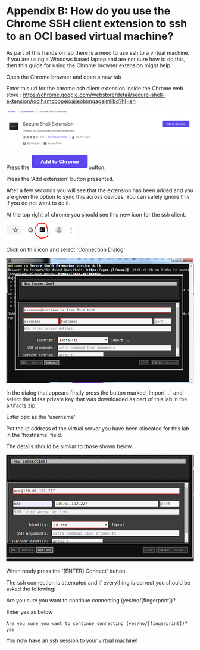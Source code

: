 # Appendix B: How do you use the Chrome SSH client extension to ssh to an OCI based virtual machine?

As part of this hands on lab there is a need to use ssh to a virtual machine. If you are using a Windows based laptop and are not sure how to do this, then this guide for using the Chrome browser extension might help.

Open the Chrome browser and open a new tab

Enter this url for the chrome ssh client extension inside the Chrome web store : https://chrome.google.com/webstore/detail/secure-shell-extension/iodihamcpbpeioajjeobimgagajmlibd?hl=en

![image2019-9-10_4-23-17](image2019-9-10_4-23-17.png)

Press the  ![image2019-9-10_4-14-43](image2019-9-10_4-14-43.png)button.

Press the 'Add extension' button presented.

After a few seconds you will see that the extension has been added and you are given the option to sync this across devices. You can safely ignore this if you do not want to do it.

At the top right of chrome you should see this new icon for the ssh client.

![image2019-9-10_4-27-24](image2019-9-10_4-27-24.png)

Click on this icon and select 'Connection Dialog'

![image2019-9-10_4-32-33](image2019-9-10_4-32-33.png)

In the dialog that appears firstly press the button marked ;Import ...' and select the id.rsa private key that was downloaded as part of this lab in the artifacts.zip.

Enter opc as the 'username'

Put the ip address of the virtual server you have been allocated for this lab in the 'hostname' field.

The details should be similar to those shown below.

![image2019-9-10_4-39-31](image2019-9-10_4-39-31.png)

When ready press the '[ENTER] Connect' button.

The ssh connection is attempted and if everything is correct you should be asked the following:

Are you sure you want to continue connecting (yes/no/[fingerprint])? 

Enter yes as below

```
Are you sure you want to continue connecting (yes/no/[fingerprint])? yes
```

You now have an ssh session to your virtual machine!